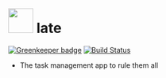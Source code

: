 # <img src=https://github.com/knipferrc/plate/blob/master/static/img/plateLogo.png width="50" height="50" /> late

[![Greenkeeper badge](https://badges.greenkeeper.io/knipferrc/plate.svg)](https://greenkeeper.io/)
[![Build Status](https://travis-ci.org/knipferrc/plate.svg?branch=master)](https://travis-ci.org/knipferrc/plate)

- The task management app to rule them all
